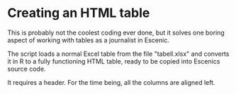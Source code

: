 Creating an HTML table
======================

This is probably not the coolest coding ever done, but it solves one boring aspect of working with tables as a journalist in Escenic.

The script loads a normal Excel table from the file "tabell.xlsx" and converts it in R to a fully functioning HTML table, ready to be copied into Escenics source code.

It requires a header. For the time being, all the columns are aligned left.